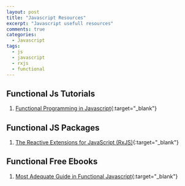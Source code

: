 ```yaml
---
layout: post
title: "Javascript Resources"
excerpt: "Javascript usefull resources"
comments: true
categories:
  - Javascript
tags: 
  - js
  - javascript
  - rxjs
  - functional
---
```


## Functional Js Tutorials
1. [Functional Programming in Javascript](http://reactivex.io/learnrx/){:target="_blank"}

## Functional JS Packages
1. [The Reactive Extensions for JavaScript (RxJS)](https://github.com/Reactive-Extensions/RxJS){:target="_blank"}

## Functional Free Ebooks
1. [Most Adequate Guide in Functional Javascript](https://www.gitbook.com/book/drboolean/mostly-adequate-guide/details){:target="_blank"}
